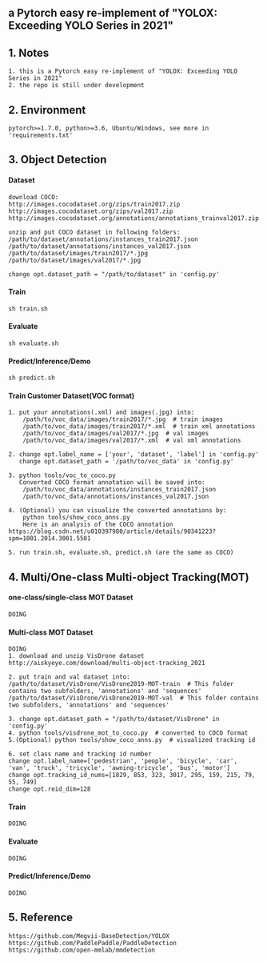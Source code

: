 ## a Pytorch easy re-implement of "YOLOX: Exceeding YOLO Series in 2021"

## 1. Notes
    1. this is a Pytorch easy re-implement of "YOLOX: Exceeding YOLO Series in 2021"
    2. the repo is still under development

## 2. Environment
    pytorch>=1.7.0, python>=3.6, Ubuntu/Windows, see more in 'requirements.txt'

## 3. Object Detection
#### Dataset
    download COCO:
    http://images.cocodataset.org/zips/train2017.zip
    http://images.cocodataset.org/zips/val2017.zip
    http://images.cocodataset.org/annotations/annotations_trainval2017.zip
    
    unzip and put COCO dataset in following folders:
    /path/to/dataset/annotations/instances_train2017.json
    /path/to/dataset/annotations/instances_val2017.json
    /path/to/dataset/images/train2017/*.jpg
    /path/to/dataset/images/val2017/*.jpg
    
    change opt.dataset_path = "/path/to/dataset" in 'config.py'

#### Train
    sh train.sh
    
#### Evaluate
    sh evaluate.sh
    
#### Predict/Inference/Demo
    sh predict.sh

#### Train Customer Dataset(VOC format)
    
    1. put your annotations(.xml) and images(.jpg) into:
        /path/to/voc_data/images/train2017/*.jpg  # train images
        /path/to/voc_data/images/train2017/*.xml  # train xml annotations
        /path/to/voc_data/images/val2017/*.jpg  # val images
        /path/to/voc_data/images/val2017/*.xml  # val xml annotations

    2. change opt.label_name = ['your', 'dataset', 'label'] in 'config.py'
       change opt.dataset_path = '/path/to/voc_data' in 'config.py'

    3. python tools/voc_to_coco.py
       Converted COCO format annotation will be saved into:
        /path/to/voc_data/annotations/instances_train2017.json
        /path/to/voc_data/annotations/instances_val2017.json
    
    4. (Optional) you can visualize the converted annotations by:
        python tools/show_coco_anns.py
        Here is an analysis of the COCO annotation https://blog.csdn.net/u010397980/article/details/90341223?spm=1001.2014.3001.5501
    
    5. run train.sh, evaluate.sh, predict.sh (are the same as COCO)

## 4. Multi/One-class Multi-object Tracking(MOT)

#### one-class/single-class MOT Dataset
    DOING

#### Multi-class MOT Dataset
    DOING
    1. download and unzip VisDrone dataset http://aiskyeye.com/download/multi-object-tracking_2021
    
    2. put train and val dataset into:
    /path/to/dataset/VisDrone/VisDrone2019-MOT-train  # This folder contains two subfolders, 'annotations' and 'sequences'
    /path/to/dataset/VisDrone/VisDrone2019-MOT-val  # This folder contains two subfolders, 'annotations' and 'sequences'
    
    3. change opt.dataset_path = "/path/to/dataset/VisDrone" in 'config.py'
    4. python tools/visdrone_mot_to_coco.py  # converted to COCO format
    5.(Optional) python tools/show_coco_anns.py  # visualized tracking id
    
    6. set class name and tracking id number
    change opt.label_name=['pedestrian', 'people', 'bicycle', 'car', 'van', 'truck', 'tricycle', 'awning-tricycle', 'bus', 'motor']
    change opt.tracking_id_nums=[1829, 853, 323, 3017, 295, 159, 215, 79, 55, 749]
    change opt.reid_dim=128

#### Train
    DOING

#### Evaluate
    DOING

#### Predict/Inference/Demo
    DOING

## 5. Reference
    https://github.com/Megvii-BaseDetection/YOLOX
    https://github.com/PaddlePaddle/PaddleDetection
    https://github.com/open-mmlab/mmdetection
